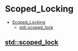 # Scoped_Locking

- [Scoped_Locking](#scoped_locking)
  - [std::scoped_lock](#stdscoped_lock)

## [std::scoped_lock](https://en.cppreference.com/w/cpp/thread/scoped_lock)

